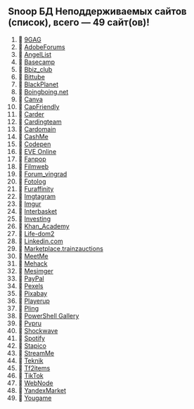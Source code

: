 ## Snoop БД Неподдерживаемых сайтов (список), всего — 49 сайт(ов)!
1. 🏴 [9GAG](https://9gag.com/)
2. 🏴 [AdobeForums](https://forums.adobe.com/)
3. 🏴 [AngelList](https://angel.co/)
4. 🏴 [Basecamp](https://basecamp.com/)
5. 🏴 [Bbiz_club](https://bbiz.club)
6. 🏴 [Bittube](https://bittube.tv)
7. 🏴 [BlackPlanet](http://blackplanet.com/)
8. 🏴 [Boingboing.net](https://boingboing.net/)
9. 🏴 [Canva](https://www.canva.com/)
10. 🏴 [CapFriendly](https://www.capfriendly.com/)
11. 🏴 [Carder](https://carder.one)
12. 🏴 [Cardingteam](https://cardingteam.cc)
13. 🏴 [Cardomain](http://www.cardomain.com)
14. 🏴 [CashMe](https://cash.me/)
15. 🏴 [Codepen](https://codepen.io/)
16. 🏴 [EVE Online](https://eveonline.com)
17. 🏴 [Fanpop](http://www.fanpop.com/)
18. 🏴 [Filmweb](https://www.filmweb.pl/user/adam)
19. 🏴 [Forum_vingrad](https://forum.vingrad.ru)
20. 🏴 [Fotolog](https://fotolog.com/)
21. 🏴 [Furaffinity](https://www.furaffinity.net)
22. 🏴 [Imgtagram](https://imgtagram.com)
23. 🏴 [Imgur](https://imgur.com/)
24. 🏴 [Interbasket](https://www.interbasket.net/)
25. 🏴 [Investing](https://www.investing.com/)
26. 🏴 [Khan_Academy](https://www.khanacademy.org/)
27. 🏴 [Life-dom2](https://life-dom2.su)
28. 🏴 [Linkedin.com](https://www.linkedin.com/)
29. 🏴 [Marketplace.trainzauctions](https://marketplace.trainzauctions.com/)
30. 🏴 [MeetMe](https://www.meetme.com/)
31. 🏴 [Mehack](https://mehack.org/members)
32. 🏴 [Mesimger](https://mesimger.com/)
33. 🏴 [PayPal](https://www.paypal.me/)
34. 🏴 [Pexels](https://www.pexels.com/)
35. 🏴 [Pixabay](https://pixabay.com/)
36. 🏴 [Playerup](https://www.playerup.com/)
37. 🏴 [Pling](https://www.pling.com/)
38. 🏴 [PowerShell Gallery](https://www.powershellgallery.com)
39. 🏴 [Pvpru](https://pvpru.com/)
40. 🏴 [Shockwave](http://www.shockwave.com/)
41. 🏴 [Spotify](https://open.spotify.com/)
42. 🏴 [Stapico](https://stapico.ru/)
43. 🏴 [StreamMe](https://www.stream.me/)
44. 🏴 [Teknik](https://teknik.io/)
45. 🏴 [Tf2items](http://www.tf2items.com)
46. 🏴 [TikTok](https://www.tiktok.com/)
47. 🏴 [WebNode](https://www.webnode.cz/)
48. 🏴 [YandexMarket](https://market.yandex.ru/)
49. 🏴 [Yougame](https://yougame.biz/)

